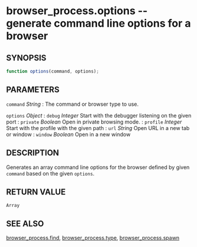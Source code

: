 # browser_process.options -- generate command line options for a browser

## SYNOPSIS

```js
function options(command, options);
```

## PARAMETERS

`command` *String*
:   The command or browser type to use.

`options` *Object*
:   `debug` *Integer*
    Start with the debugger listening on the given port
:   `private` *Boolean*
    Open in private browsing mode.
:   `profile` *Integer*
    Start with the profile with the given path
:   `url` *String*
    Open URL in a new tab or window
:   `window` *Boolean*
    Open in a new window

## DESCRIPTION

Generates an array command line options for the browser defined by given `command` based on the given `options`.

## RETURN VALUE

`Array`

## SEE ALSO

[browser_process.find](browser_process.find.md),
[browser_process.type](browser_process.type.md),
[browser_process.spawn](browser_process.spawn.md)
